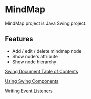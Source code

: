 # MindMap
MindMap project is Java Swing project.

## Features
- Add / edit / delete mindmap node
- Show node's attribute
- Show node hierarchy

[Swing Document Table of Contents](https://docs.oracle.com/javase/tutorial/uiswing/TOC.html)

[Using Swing Components](https://docs.oracle.com/javase/tutorial/uiswing/examples/components/index.html)

[Writing Event Listeners](https://docs.oracle.com/javase/tutorial/uiswing/events/index.html)
